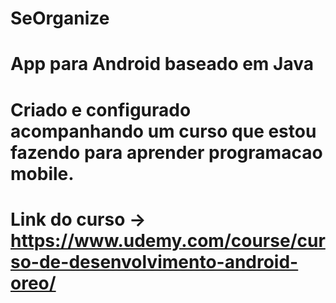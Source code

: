 # SeOrganize

# App para Android baseado em Java
# Criado e configurado acompanhando um curso que estou fazendo para aprender programacao mobile.
# Link do curso -> https://www.udemy.com/course/curso-de-desenvolvimento-android-oreo/
